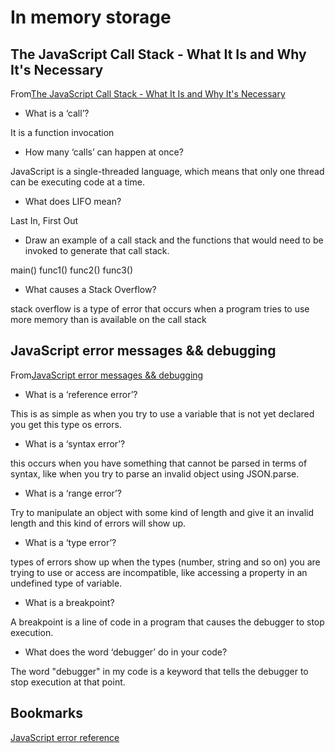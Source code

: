 # In memory storage

## The JavaScript Call Stack - What It Is and Why It's Necessary

From[The JavaScript Call Stack - What It Is and Why It's Necessary](https://www.freecodecamp.org/news/understanding-the-javascript-call-stack-861e41ae61d4)

- What is a ‘call’?

It is a function invocation

- How many ‘calls’ can happen at once?

JavaScript is a single-threaded language, which means that only one thread can be executing code at a time. 

- What does LIFO mean?

Last In, First Out

- Draw an example of a call stack and the functions that would need to be invoked to generate that call stack.

main()
    func1()
        func2()
            func3()

- What causes a Stack Overflow?

 stack overflow is a type of error that occurs when a program tries to use more memory than is available on the call stack

## JavaScript error messages && debugging

From[JavaScript error messages && debugging](https://codeburst.io/javascript-error-messages-debugging-d23f84f0ae7c)

- What is a ‘reference error’?

This is as simple as when you try to use a variable that is not yet declared you get this type os errors.

- What is a ‘syntax error’?

this occurs when you have something that cannot be parsed in terms of syntax, like when you try to parse an invalid object using JSON.parse.

- What is a ‘range error’?

Try to manipulate an object with some kind of length and give it an invalid length and this kind of errors will show up.

- What is a ‘type error’?

types of errors show up when the types (number, string and so on) you are trying to use or access are incompatible, like accessing a property in an undefined type of variable.

- What is a breakpoint?


A breakpoint is a line of code in a program that causes the debugger to stop execution.

- What does the word ‘debugger’ do in your code?

The word "debugger" in my code is a keyword that tells the debugger to stop execution at that point.

## Bookmarks

[JavaScript error reference](https://developer.mozilla.org/en-US/docs/Web/JavaScript/Reference/Errors)
